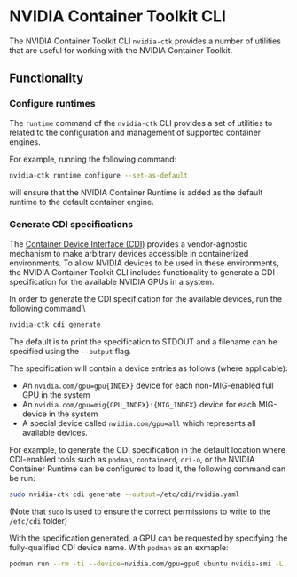 # NVIDIA Container Toolkit CLI

The NVIDIA Container Toolkit CLI `nvidia-ctk` provides a number of utilities that are useful for working with the NVIDIA Container Toolkit.

## Functionality

### Configure runtimes

The `runtime` command of the `nvidia-ctk` CLI provides a set of utilities to related to the configuration
and management of supported container engines.

For example, running the following command:
```bash
nvidia-ctk runtime configure --set-as-default
```
will ensure that the NVIDIA Container Runtime is added as the default runtime to the default container
engine.

### Generate CDI specifications

The [Container Device Interface (CDI)](https://github.com/container-orchestrated-devices/container-device-interface) provides
a vendor-agnostic mechanism to make arbitrary devices accessible in containerized environments. To allow NVIDIA devices to be
used in these environments, the NVIDIA Container Toolkit CLI includes functionality to generate a CDI specification for the
available NVIDIA GPUs in a system.

In order to generate the CDI specification for the available devices, run the following command:\
```bash
nvidia-ctk cdi generate
```

The default is to print the specification to STDOUT and a filename can be specified using the `--output` flag.

The specification will contain a device entries as follows (where applicable):
* An `nvidia.com/gpu=gpu{INDEX}` device for each non-MIG-enabled full GPU in the system
* An `nvidia.com/gpu=mig{GPU_INDEX}:{MIG_INDEX}` device for each MIG-device in the system
* A special device called `nvidia.com/gpu=all` which represents all available devices.

For example, to generate the CDI specification in the default location where CDI-enabled tools such as `podman`, `containerd`, `cri-o`, or the NVIDIA Container Runtime can be configured to load it, the following command can be run:

```bash
sudo nvidia-ctk cdi generate --output=/etc/cdi/nvidia.yaml
```
(Note that `sudo` is used to ensure the correct permissions to write to the `/etc/cdi` folder)

With the specification generated, a GPU can be requested by specifying the fully-qualified CDI device name. With `podman` as an exmaple:
```bash
podman run --rm -ti --device=nvidia.com/gpu=gpu0 ubuntu nvidia-smi -L
```
